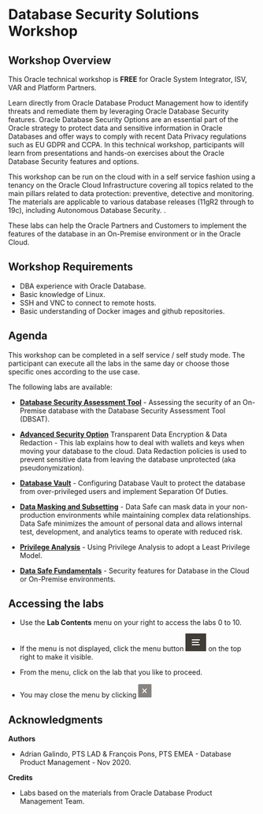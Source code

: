 # Database Security Solutions Workshop #

## Workshop Overview ##

This Oracle technical workshop is **FREE** for Oracle System Integrator, ISV, VAR and Platform Partners.

Learn directly from Oracle Database Product Management how to identify threats and remediate them by leveraging Oracle Database Security features. Oracle Database Security Options are an essential part of the Oracle strategy to protect data and sensitive information in Oracle Databases and offer ways to comply with recent Data Privacy regulations such as EU GDPR and CCPA. In this technical workshop, participants will learn from presentations and hands-on exercises about the Oracle Database Security features and options. 

This workshop can be run on the cloud with in a self service fashion using a tenancy on the Oracle Cloud Infrastructure covering all topics related to the main pillars related to data protection: preventive, detective and monitoring. The materials are applicable to various database releases (11gR2 through to 19c), including Autonomous Database Security.
. 

These labs can help the Oracle Partners and Customers to implement the features of the database in an On-Premise environment or in the Oracle Cloud. 

## Workshop Requirements

- DBA experience with Oracle Database.
- Basic knowledge of Linux.
- SSH and VNC to connect to remote hosts.
- Basic understanding of Docker images and github repositories.

## Agenda

This workshop can be completed in a self service / self study mode. The participant can execute all the labs in the same day or choose those specific ones according to the use case.

The following labs are available:

- **[Database Security Assessment Tool](https://apexapps.oracle.com/pls/apex/dbpm/r/livelabs/view-workshop?p180_id=699&session=102635464555491)** - Assessing the security of an On-Premise database with the Database Security Assessment Tool (DBSAT).

- **[Advanced Security Option](https://apexapps.oracle.com/pls/apex/dbpm/r/livelabs/view-workshop?p180_id=703&session=24239366308735)** Transparent Data Encryption & Data Redaction - This lab explains how to deal with wallets and keys when moving your database to the cloud. Data Redaction policies is used to prevent sensitive data from leaving the database unprotected (aka pseudonymization).

- **[Database Vault](https://apexapps.oracle.com/pls/apex/dbpm/r/livelabs/view-workshop?p180_id=682&session=24239366308735)** - Configuring Database Vault to protect the database from over-privileged users and implement Separation Of Duties.

- **[Data Masking and Subsetting](https://apexapps.oracle.com/pls/apex/dbpm/r/livelabs/view-workshop?p180_id=704&session=24239366308735)** - Data Safe can mask data in your non-production environments while maintaining complex data relationships. Data Safe minimizes the amount of personal data and allows internal test, development, and analytics teams to operate with reduced risk. 

- **[Privilege Analysis](https://apexapps.oracle.com/pls/apex/dbpm/r/livelabs/view-workshop?p180_id=701&session=24239366308735)** - Using Privilege Analysis to adopt a Least Privilege Model.

- **[Data Safe Fundamentals](https://apexapps.oracle.com/pls/apex/dbpm/r/livelabs/view-workshop?p180_id=598&session=24239366308735)** - Security features for Database in the Cloud or On-Premise environments.

## Accessing the labs ##

- Use the **Lab Contents** menu on your right to access the labs 0 to 10.

- If the menu is not displayed, click the menu button ![](./images/menu-button.png "") on the top right to make it visible.

- From the menu, click on the lab that you like to proceed.

- You may close the menu by clicking ![](./images/menu-close.png "")

## Acknowledgments

**Authors**

- Adrian Galindo, PTS LAD & François Pons, PTS EMEA - Database Product Management - Nov 2020.

**Credits**

- Labs based on the materials from Oracle Database Product Management Team.
